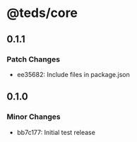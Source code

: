 # @teds/core

## 0.1.1

### Patch Changes

- ee35682: Include files in package.json

## 0.1.0

### Minor Changes

- bb7c177: Initial test release
